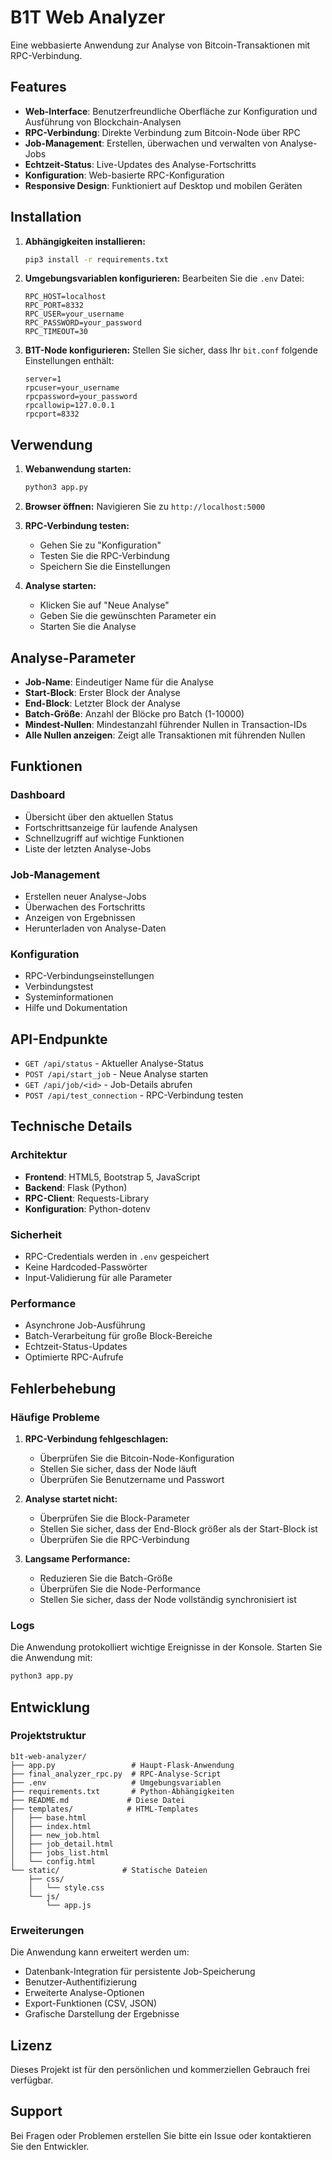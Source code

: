 # B1T Web Analyzer

Eine webbasierte Anwendung zur Analyse von Bitcoin-Transaktionen mit RPC-Verbindung.

## Features

- **Web-Interface**: Benutzerfreundliche Oberfläche zur Konfiguration und Ausführung von Blockchain-Analysen
- **RPC-Verbindung**: Direkte Verbindung zum Bitcoin-Node über RPC
- **Job-Management**: Erstellen, überwachen und verwalten von Analyse-Jobs
- **Echtzeit-Status**: Live-Updates des Analyse-Fortschritts
- **Konfiguration**: Web-basierte RPC-Konfiguration
- **Responsive Design**: Funktioniert auf Desktop und mobilen Geräten

## Installation

1. **Abhängigkeiten installieren:**
   ```bash
   pip3 install -r requirements.txt
   ```

2. **Umgebungsvariablen konfigurieren:**
   Bearbeiten Sie die `.env` Datei:
   ```
   RPC_HOST=localhost
   RPC_PORT=8332
   RPC_USER=your_username
   RPC_PASSWORD=your_password
   RPC_TIMEOUT=30
   ```

3. **B1T-Node konfigurieren:**
   Stellen Sie sicher, dass Ihr `bit.conf` folgende Einstellungen enthält:
   ```
   server=1
   rpcuser=your_username
   rpcpassword=your_password
   rpcallowip=127.0.0.1
   rpcport=8332
   ```

## Verwendung

1. **Webanwendung starten:**
   ```bash
   python3 app.py
   ```

2. **Browser öffnen:**
   Navigieren Sie zu `http://localhost:5000`

3. **RPC-Verbindung testen:**
   - Gehen Sie zu "Konfiguration"
   - Testen Sie die RPC-Verbindung
   - Speichern Sie die Einstellungen

4. **Analyse starten:**
   - Klicken Sie auf "Neue Analyse"
   - Geben Sie die gewünschten Parameter ein
   - Starten Sie die Analyse

## Analyse-Parameter

- **Job-Name**: Eindeutiger Name für die Analyse
- **Start-Block**: Erster Block der Analyse
- **End-Block**: Letzter Block der Analyse
- **Batch-Größe**: Anzahl der Blöcke pro Batch (1-10000)
- **Mindest-Nullen**: Mindestanzahl führender Nullen in Transaction-IDs
- **Alle Nullen anzeigen**: Zeigt alle Transaktionen mit führenden Nullen

## Funktionen

### Dashboard
- Übersicht über den aktuellen Status
- Fortschrittsanzeige für laufende Analysen
- Schnellzugriff auf wichtige Funktionen
- Liste der letzten Analyse-Jobs

### Job-Management
- Erstellen neuer Analyse-Jobs
- Überwachen des Fortschritts
- Anzeigen von Ergebnissen
- Herunterladen von Analyse-Daten

### Konfiguration
- RPC-Verbindungseinstellungen
- Verbindungstest
- Systeminformationen
- Hilfe und Dokumentation

## API-Endpunkte

- `GET /api/status` - Aktueller Analyse-Status
- `POST /api/start_job` - Neue Analyse starten
- `GET /api/job/<id>` - Job-Details abrufen
- `POST /api/test_connection` - RPC-Verbindung testen

## Technische Details

### Architektur
- **Frontend**: HTML5, Bootstrap 5, JavaScript
- **Backend**: Flask (Python)
- **RPC-Client**: Requests-Library
- **Konfiguration**: Python-dotenv

### Sicherheit
- RPC-Credentials werden in `.env` gespeichert
- Keine Hardcoded-Passwörter
- Input-Validierung für alle Parameter

### Performance
- Asynchrone Job-Ausführung
- Batch-Verarbeitung für große Block-Bereiche
- Echtzeit-Status-Updates
- Optimierte RPC-Aufrufe

## Fehlerbehebung

### Häufige Probleme

1. **RPC-Verbindung fehlgeschlagen:**
   - Überprüfen Sie die Bitcoin-Node-Konfiguration
   - Stellen Sie sicher, dass der Node läuft
   - Überprüfen Sie Benutzername und Passwort

2. **Analyse startet nicht:**
   - Überprüfen Sie die Block-Parameter
   - Stellen Sie sicher, dass der End-Block größer als der Start-Block ist
   - Überprüfen Sie die RPC-Verbindung

3. **Langsame Performance:**
   - Reduzieren Sie die Batch-Größe
   - Überprüfen Sie die Node-Performance
   - Stellen Sie sicher, dass der Node vollständig synchronisiert ist

### Logs
Die Anwendung protokolliert wichtige Ereignisse in der Konsole. Starten Sie die Anwendung mit:
```bash
python3 app.py
```

## Entwicklung

### Projektstruktur
```
b1t-web-analyzer/
├── app.py                 # Haupt-Flask-Anwendung
├── final_analyzer_rpc.py  # RPC-Analyse-Script
├── .env                   # Umgebungsvariablen
├── requirements.txt       # Python-Abhängigkeiten
├── README.md             # Diese Datei
├── templates/            # HTML-Templates
│   ├── base.html
│   ├── index.html
│   ├── new_job.html
│   ├── job_detail.html
│   ├── jobs_list.html
│   └── config.html
└── static/              # Statische Dateien
    ├── css/
    │   └── style.css
    └── js/
        └── app.js
```

### Erweiterungen
Die Anwendung kann erweitert werden um:
- Datenbank-Integration für persistente Job-Speicherung
- Benutzer-Authentifizierung
- Erweiterte Analyse-Optionen
- Export-Funktionen (CSV, JSON)
- Grafische Darstellung der Ergebnisse

## Lizenz

Dieses Projekt ist für den persönlichen und kommerziellen Gebrauch frei verfügbar.

## Support

Bei Fragen oder Problemen erstellen Sie bitte ein Issue oder kontaktieren Sie den Entwickler.
